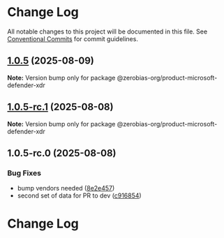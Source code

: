 # Change Log

All notable changes to this project will be documented in this file.
See [Conventional Commits](https://conventionalcommits.org) for commit guidelines.

## [1.0.5](https://github.com/zerobias-org/product/compare/@zerobias-org/product-microsoft-defender-xdr@1.0.5-rc.1...@zerobias-org/product-microsoft-defender-xdr@1.0.5) (2025-08-09)

**Note:** Version bump only for package @zerobias-org/product-microsoft-defender-xdr





## [1.0.5-rc.1](https://github.com/zerobias-org/product/compare/@zerobias-org/product-microsoft-defender-xdr@1.0.5-rc.0...@zerobias-org/product-microsoft-defender-xdr@1.0.5-rc.1) (2025-08-08)

**Note:** Version bump only for package @zerobias-org/product-microsoft-defender-xdr





## 1.0.5-rc.0 (2025-08-08)


### Bug Fixes

* bump vendors needed ([8e2e457](https://github.com/zerobias-org/product/commit/8e2e457e0b5d7141a05e8f2c178bc2854f2b7178))
* second set of data for PR to dev ([c916854](https://github.com/zerobias-org/product/commit/c916854bcf229b1c2042ffdea18472d66a061aaf))





# Change Log

